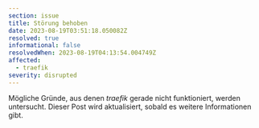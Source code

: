 ```yaml
---
section: issue
title: Störung behoben
date: 2023-08-19T03:51:18.050082Z
resolved: true
informational: false
resolvedWhen: 2023-08-19T04:13:54.004749Z
affected:
  - traefik
severity: disrupted
---
```

Mögliche Gründe, aus denen *traefik* gerade nicht funktioniert, werden untersucht. Dieser Post wird aktualisiert, sobald es weitere Informationen gibt.

        
